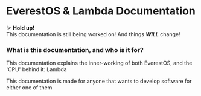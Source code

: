 # EverestOS & Lambda Documentation

!> **Hold up!** \
This documentation is still being worked on! And things ***WILL*** change!

### What is this documentation, and who is it for?

This documentation explains the inner-working of both EverestOS, and the 'CPU' behind it: Lambda

This documentation is made for anyone that wants to develop software for either one of them